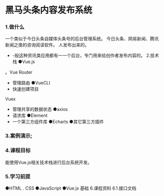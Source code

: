 # 黑马头条内容发布系统
### 1.做什么
一个类似于今日头条自媒体头条号的后台管理系统。
今日头条、网易新闻、腾讯新闻之类的咨询阅读软件。
人发布出来的。
- -般这种资讯类应用都有一一个后台，专门用来给创作者发布内容的。
2.技术栈
●Vue.js

。Vue Router
- 管理路由
●VueCLI
- 快速创建项目


Vuex
- 管理共享的数据状态
●axios
- 请求库
●Element
- 一个第三方组件库
●Echarts
●其它第三方插件
### 3.案例演示;
### 4.课程目标
能使用Vue.js相关技术栈进行后台系统开发。
### 5.学习前提
●HTML
. CSS
●JavaScript
●Vue.js 基础
6.课程资料
6.1.接口文档
